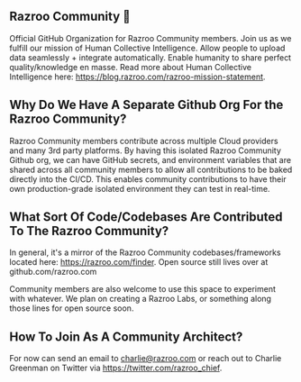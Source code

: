 ## Razroo Community 👋

Official GitHub Organization for Razroo Community members. Join us as we fulfill our mission of Human Collective Intelligence. Allow people to upload data seamlessly + integrate automatically. Enable humanity to share perfect quality/knowledge en masse. Read more about Human Collective Intelligence here: https://blog.razroo.com/razroo-mission-statement.  

## Why Do We Have A Separate Github Org For the Razroo Community?

Razroo Community members contribute across multiple Cloud providers and many 3rd party platforms. By having this isolated Razroo Community Github org, we can have GitHub secrets, and environment variables that are shared across all community members to allow all contributions to be baked directly into the CI/CD. This enables community contributions to have their own production-grade isolated environment they can test in real-time. 

## What Sort Of Code/Codebases Are Contributed To The Razroo Community? 

In general, it's a mirror of the Razroo Community codebases/frameworks located here: https://razroo.com/finder. Open source still lives over at github.com/razroo.com

Community members are also welcome to use this space to experiment with whatever. We plan on creating a Razroo Labs, or something along those lines for open source soon.

## How To Join As A Community Architect? 

For now can send an email to charlie@razroo.com or reach out to Charlie Greenman on Twitter via https://twitter.com/razroo_chief.
